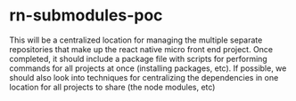 # rn-submodules-poc

This will be a centralized location for managing the multiple separate repositories that make up the react native micro front end project. Once completed, it should include a package file with scripts for performing commands for all projects at once (installing packages, etc). If possible, we should also look into techniques for centralizing the dependencies in one location for all projects to share (the node modules, etc)
